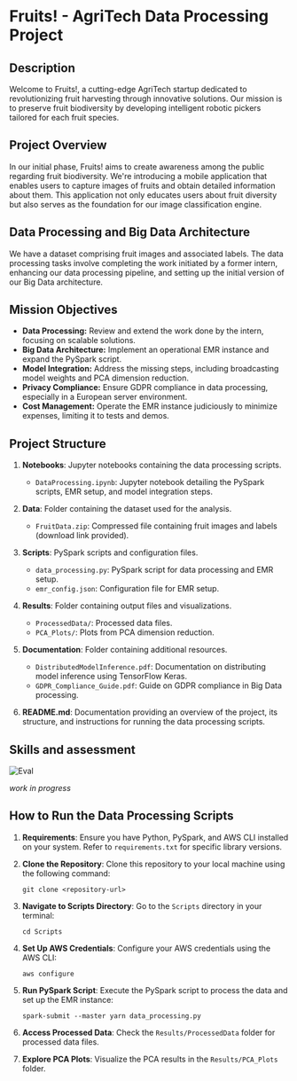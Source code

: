 # Fruits! - AgriTech Data Processing Project

## Description
Welcome to Fruits!, a cutting-edge AgriTech startup dedicated to revolutionizing fruit harvesting through innovative solutions. Our mission is to preserve fruit biodiversity by developing intelligent robotic pickers tailored for each fruit species.

## Project Overview
In our initial phase, Fruits! aims to create awareness among the public regarding fruit biodiversity. We're introducing a mobile application that enables users to capture images of fruits and obtain detailed information about them. This application not only educates users about fruit diversity but also serves as the foundation for our image classification engine.

## Data Processing and Big Data Architecture
We have a dataset comprising fruit images and associated labels. The data processing tasks involve completing the work initiated by a former intern, enhancing our data processing pipeline, and setting up the initial version of our Big Data architecture. 

## Mission Objectives
- **Data Processing:** Review and extend the work done by the intern, focusing on scalable solutions.
- **Big Data Architecture:** Implement an operational EMR instance and expand the PySpark script.
- **Model Integration:** Address the missing steps, including broadcasting model weights and PCA dimension reduction.
- **Privacy Compliance:** Ensure GDPR compliance in data processing, especially in a European server environment.
- **Cost Management:** Operate the EMR instance judiciously to minimize expenses, limiting it to tests and demos.

## Project Structure
1. **Notebooks**: Jupyter notebooks containing the data processing scripts.
    - `DataProcessing.ipynb`: Jupyter notebook detailing the PySpark scripts, EMR setup, and model integration steps.
  
2. **Data**: Folder containing the dataset used for the analysis.
    - `FruitData.zip`: Compressed file containing fruit images and labels (download link provided).

3. **Scripts**: PySpark scripts and configuration files.
    - `data_processing.py`: PySpark script for data processing and EMR setup.
    - `emr_config.json`: Configuration file for EMR setup.

4. **Results**: Folder containing output files and visualizations.
    - `ProcessedData/`: Processed data files.
    - `PCA_Plots/`: Plots from PCA dimension reduction.

5. **Documentation**: Folder containing additional resources.
    - `DistributedModelInference.pdf`: Documentation on distributing model inference using TensorFlow Keras.
    - `GDPR_Compliance_Guide.pdf`: Guide on GDPR compliance in Big Data processing.

6. **README.md**: Documentation providing an overview of the project, its structure, and instructions for running the data processing scripts.

## Skills and assessment 
![Eval](Evaluation.png)

_work in progress_

## How to Run the Data Processing Scripts
1. **Requirements**: Ensure you have Python, PySpark, and AWS CLI installed on your system. Refer to `requirements.txt` for specific library versions.

2. **Clone the Repository**: Clone this repository to your local machine using the following command:
   ```
   git clone <repository-url>
   ```

3. **Navigate to Scripts Directory**: Go to the `Scripts` directory in your terminal:
   ```
   cd Scripts
   ```

4. **Set Up AWS Credentials**: Configure your AWS credentials using the AWS CLI:
   ```
   aws configure
   ```

5. **Run PySpark Script**: Execute the PySpark script to process the data and set up the EMR instance:
   ```
   spark-submit --master yarn data_processing.py
   ```

6. **Access Processed Data**: Check the `Results/ProcessedData` folder for processed data files.

7. **Explore PCA Plots**: Visualize the PCA results in the `Results/PCA_Plots` folder.
